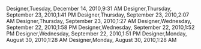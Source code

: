 ﻿Designer,Tuesday, December 14, 2010,9:31 AMDesigner,Thursday, September 23, 2010,1:41 PMDesigner,Thursday, September 23, 2010,2:07 AMDesigner,Thursday, September 23, 2010,1:27 AMDesigner,Wednesday, September 22, 2010,1:58 PMDesigner,Wednesday, September 22, 2010,1:52 PMDesigner,Wednesday, September 22, 2010,1:51 PMDesigner,Monday, August 30, 2010,1:28 AMDesigner,Monday, August 30, 2010,1:28 AM